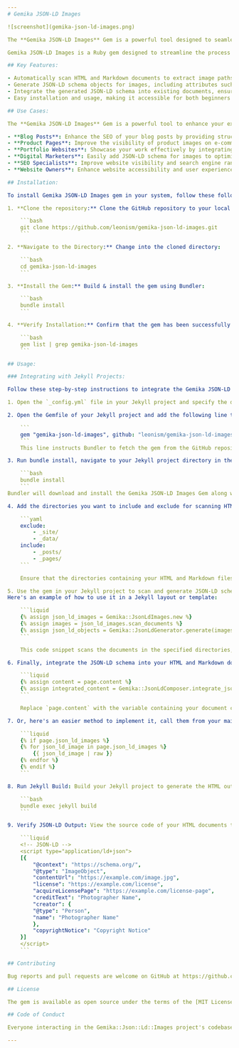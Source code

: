 ```yaml
---
# Gemika JSON-LD Images

![screenshot](gemika-json-ld-images.png)

The **Gemika JSON-LD Images** Gem is a powerful tool designed to seamlessly integrate JSON-LD schema for images into your Jekyll projects. This gem simplifies the process of adding structured data to your website, improving its visibility and accessibility to search engines. Whether you're a digital marketer, SEO specialist, or website owner, this gem offers a convenient solution for enhancing your website's images SEO performance.

Gemika JSON-LD Images is a Ruby gem designed to streamline the process of generating JSON-LD schema for images and integrating them seamlessly into HTML and Markdown documents, particularly in Jekyll projects. With this gem, you can enhance the SEO performance of your website by providing search engines with structured data about the images on your pages.

## Key Features:

- Automatically scan HTML and Markdown documents to extract image paths.
- Generate JSON-LD schema objects for images, including attributes such as content URL, license, creator information, and more.
- Integrate the generated JSON-LD schema into existing documents, ensuring compatibility with Liquid syntax used in Jekyll projects.
- Easy installation and usage, making it accessible for both beginners and experienced developers.

## Use Cases:

The **Gemika JSON-LD Images** Gem is a powerful tool to enhance your existing Jekyll's project with JSON-LD images schema, you'll help search engine navigate & index your project by giving them set of trails that comply with Google's specification. Especially if your site use a lot of images that reside out of your frontmatter variables, both in the HTML or Markdown format. Here are some examples to illustrate the ideas better.

- **Blog Posts**: Enhance the SEO of your blog posts by providing structured data for images embedded within them.
- **Product Pages**: Improve the visibility of product images on e-commerce websites by including JSON-LD schema for each image.
- **Portfolio Websites**: Showcase your work effectively by integrating JSON-LD schema for images in your portfolio pages.
- **Digital Marketers**: Easily add JSON-LD schema for images to optimize website content for search engines.
- **SEO Specialists**: Improve website visibility and search engine rankings by providing structured data for images.
- **Website Owners**: Enhance website accessibility and user experience by incorporating JSON-LD schema into Jekyll projects.

## Installation:

To install Gemika JSON-LD Images gem in your system, follow these following steps:

1. **Clone the repository:** Clone the GitHub repository to your local machine using the following command:

    ```bash
    git clone https://github.com/leonism/gemika-json-ld-images.git
    ```

2. **Navigate to the Directory:** Change into the cloned directory:

    ```bash
    cd gemika-json-ld-images
    ```

3. **Install the Gem:** Build & install the gem using Bundler:

    ```bash
    bundle install
    ```

4. **Verify Installation:** Confirm that the gem has been successfully installed:

    ```bash
    gem list | grep gemika-json-ld-images
    ```

## Usage:

### Integrating with Jekyll Projects:

Follow these step-by-step instructions to integrate the Gemika JSON-LD Images Gem into your existing Jekyll projects:

1. Open the `_config.yml` file in your Jekyll project and specify the directories/folder to include and/or exclude for scanning HTML and Markdown documents.

2. Open the Gemfile of your Jekyll project and add the following line to declare the Gemika JSON-LD Images Gem as a dependency:

    ```
    gem "gemika-json-ld-images", github: "leonism/gemika-json-ld-images"
    ```
    This line instructs Bundler to fetch the gem from the GitHub repository specified.

3. Run bundle install, navigate to your Jekyll project directory in the terminal and run the following command to install the gem and its dependencies:

    ```bash
    bundle install
    ```
Bundler will download and install the Gemika JSON-LD Images Gem along with any other dependencies specified in your Gemfile.

4. Add the directories you want to include and exclude for scanning HTML and Markdown documents. For example:

    ```yaml
    exclude:
        - _site/
        - _data/
    include:
        - _posts/
        - _pages/
    ```

    Ensure that the directories containing your HTML and Markdown files are included.

5. Use the gem in your Jekyll project to scan and generate JSON-LD schema for images. 
Here's an example of how to use it in a Jekyll layout or template:

    ```liquid
    {% assign json_ld_images = Gemika::JsonLdImages.new %}
    {% assign images = json_ld_images.scan_documents %}
    {% assign json_ld_objects = Gemika::JsonLdGenerator.generate(images) %}
    ```

    This code snippet scans the documents in the specified directories, generates JSON-LD schema for images, and stores them in the `json_ld_objects` variable.

6. Finally, integrate the JSON-LD schema into your HTML and Markdown documents. You can use the `integrate_json_ld` method provided by the gem. For example:

    ```liquid
    {% assign content = page.content %}
    {% assign integrated_content = Gemika::JsonLdComposer.integrate_json_ld(content, json_ld_objects) %}
    ```

    Replace `page.content` with the variable containing your document content. This will integrate the JSON-LD schema into your documents.

7. Or, here's an easier method to implement it, call them from your main layout. In your Jekyll layout files (e.g., default.html), add the Liquid syntax for embedding JSON-LD schema:

    ```liquid
    {% if page.json_ld_images %}
    {% for json_ld_image in page.json_ld_images %}
        {{ json_ld_image | raw }}
    {% endfor %}
    {% endif %}
    ```

8. Run Jekyll Build: Build your Jekyll project to generate the HTML output:

    ```bash
    bundle exec jekyll build
    ```

9. Verify JSON-LD Output: View the source code of your HTML documents to verify that the JSON-LD schema for images has been successfully integrated. You should see the JSON-LD schema included in the `<head>` or `<body>` section of the document.

    ```liquid
    <!-- JSON-LD -->
    <script type="application/ld+json">
    [{
        "@context": "https://schema.org/",
        "@type": "ImageObject",
        "contentUrl": "https://example.com/image.jpg",
        "license": "https://example.com/license",
        "acquireLicensePage": "https://example.com/license-page",
        "creditText": "Photographer Name",
        "creator": {
        "@type": "Person",
        "name": "Photographer Name"
        },
        "copyrightNotice": "Copyright Notice"
    }]
    </script>
    ```

## Contributing

Bug reports and pull requests are welcome on GitHub at https://github.com/leonism/gemika-json-ld-images. This project is intended to be a safe, welcoming space for collaboration, and contributors are expected to adhere to the [code of conduct](https://github.com/leonism/gemika-json-ld-images/blob/main/CODE_OF_CONDUCT.md).

## License

The gem is available as open source under the terms of the [MIT License](https://opensource.org/licenses/MIT).

## Code of Conduct

Everyone interacting in the Gemika::Json::Ld::Images project's codebases, issue trackers, chat rooms and mailing lists is expected to follow the [code of conduct](https://github.com/[USERNAME]/gemika-json-ld-images/blob/main/CODE_OF_CONDUCT.md).

---
```


<!-- @format -->
